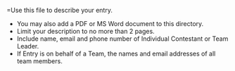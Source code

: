 =Use this file to describe your entry.

* You may also add a PDF or MS Word document to this directory.
* Limit your description to no more than 2 pages.
* Include name, email and phone number of Individual Contestant or Team Leader.
* If Entry is on behalf of a Team, the names and email addresses of all team members.

